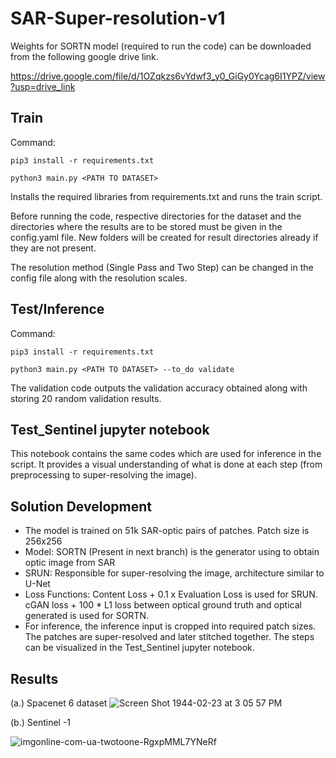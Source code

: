 # SAR-Super-resolution-v1

Weights for SORTN model (required to run the code) can be downloaded from the following google drive link. 

https://drive.google.com/file/d/1OZqkzs6vYdwf3_y0_GiGy0Ycag6I1YPZ/view?usp=drive_link

## Train
Command: 

```
pip3 install -r requirements.txt

python3 main.py <PATH TO DATASET>
```

Installs the required libraries from requirements.txt and runs the train script.

Before running the code, respective directories for the dataset and the directories where the results are to be stored must be given in the config.yaml file. New folders will be created for result directories already if they are not present.

The resolution method (Single Pass and Two Step) can be changed in the config file along with the resolution scales.

## Test/Inference
Command:

```
pip3 install -r requirements.txt

python3 main.py <PATH TO DATASET> --to_do validate
```

The validation code outputs the validation accuracy obtained along with storing 20 random validation results.

## Test_Sentinel jupyter notebook
This notebook contains the same codes which are used for inference in the script. It provides a visual understanding of what is done at each step (from preprocessing to super-resolving the image).

## Solution Development
* The model is trained on 51k SAR-optic pairs of patches. Patch size is 256x256
* Model: SORTN (Present in next branch) is the generator using to obtain optic image from SAR
* SRUN: Responsible for super-resolving the image, architecture similar to U-Net
* Loss Functions: Content Loss + 0.1 x Evaluation Loss is used for SRUN. cGAN loss + 100 * L1 loss between optical ground truth and optical generated is used for SORTN.
* For inference, the inference input is cropped into required patch sizes. The patches are super-resolved and later stitched together. The steps can be visualized in the Test_Sentinel jupyter notebook.

## Results
(a.) Spacenet 6 dataset
![Screen Shot 1944-02-23 at 3 05 57 PM](https://user-images.githubusercontent.com/82506345/168256472-910eadd5-8345-4a6c-8bb4-84dfb5758c45.png)



(b.) Sentinel -1 

![imgonline-com-ua-twotoone-RgxpMML7YNeRf](https://user-images.githubusercontent.com/82506345/168259244-e30333f6-6dff-4788-891d-23eff516af76.jpeg)


